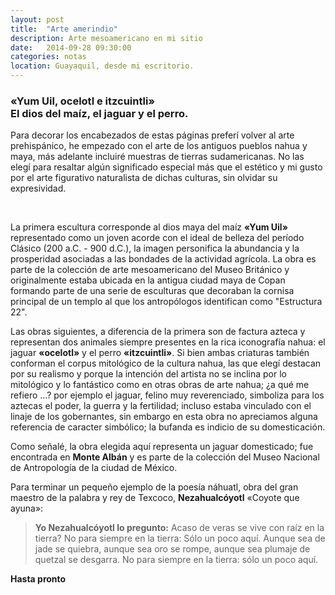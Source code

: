 ```yaml
---
layout: post
title:  "Arte amerindio"
description: Arte mesoamericano en mi sitio
date:   2014-09-28 09:30:00
categories: notas
location: Guayaquil, desde mi escritorio.
---
```


### &laquo;Yum Uil, ocelotl e itzcuintli&raquo; <br />El dios del maíz, el jaguar y el perro.

Para decorar los encabezados de estas páginas preferí volver al arte prehispánico, he empezado con el arte de los antiguos pueblos nahua y maya, más adelante incluiré muestras de tierras sudamericanas. No las elegí para resaltar algún significado especial más que el estético y mi gusto por el arte figurativo naturalista de dichas culturas, sin olvidar su expresividad.

<section class="fluido">
<div class="gallery">
<a href="//fernanz.github.io/assets/mayan.png" title="" data-fluidbox class="col-3"><img src="//fernanz.github.io/assets/mayan.png" alt="" title="" /></a>
<a href="h//fernanz.github.io/assets/nahua.png" title="" data-fluidbox class="col-3"><img src="//fernanz.github.io/assets/nahua.png" alt="" title="" /></a>
<a href="/fernanz.github.io/assets/doggy.png" title="" data-fluidbox class="col-3"><img src="//fernanz.github.io/assets/doggy.png" alt="" title="" /></a>
</div>
</section>

La primera escultura corresponde al dios maya del maíz **&laquo;Yum Uil&raquo;** representado como un joven acorde con el ideal de belleza del período Clásico (200 a.C. - 900 d.C.), la imagen personifica la abundancia y la prosperidad asociadas a las bondades de la actividad agrícola. La obra es parte de la colección de arte mesoamericano del Museo Británico y originalmente estaba ubicada en la antigua ciudad maya de Copan formando parte de una serie de esculturas que decoraban la cornisa principal de un templo al que los antropólogos identifican como "Estructura 22".

Las obras siguientes, a diferencia de la primera son de factura azteca y representan dos animales siempre presentes en la rica iconografía nahua: el jaguar **&laquo;ocelotl&raquo;** y el perro **&laquo;itzcuintli&raquo;**. Si bien ambas criaturas también conforman el corpus mitológico de la cultura nahua, las que elegí destacan por su realismo y porque la intención del artista no se inclina por lo mitológico y lo fantástico como en otras obras de arte nahua; ¿a qué me refiero ...? por ejemplo el jaguar, felino muy reverenciado, simboliza para los aztecas el poder, la guerra y la fertilidad; incluso estaba vinculado con el linaje de los gobernantes, sin embargo en esta obra no apreciamos alguna referencia de caracter simbólico; la bufanda es indicio de su domesticación.

Como señalé, la obra elegida aquí representa un jaguar domesticado; fue encontrada en **Monte Albán** y es parte de la colección del Museo Nacional de Antropología de la ciudad de México.

Para terminar un pequeño ejemplo de la poesía náhuatl, obra del gran maestro de la palabra y rey de Texcoco, **Nezahualcóyotl** &laquo;Coyote que ayuna&raquo;:

> **Yo Nezahualcóyotl lo pregunto:**
Acaso de veras se vive con raíz en la tierra?
No para siempre en la tierra:
Sólo un poco aquí.
Aunque sea de jade se quiebra,
aunque sea oro se rompe,
aunque sea plumaje de quetzal se desgarra.
No para siempre en la tierra:
sólo un poco aquí.

**Hasta pronto**
